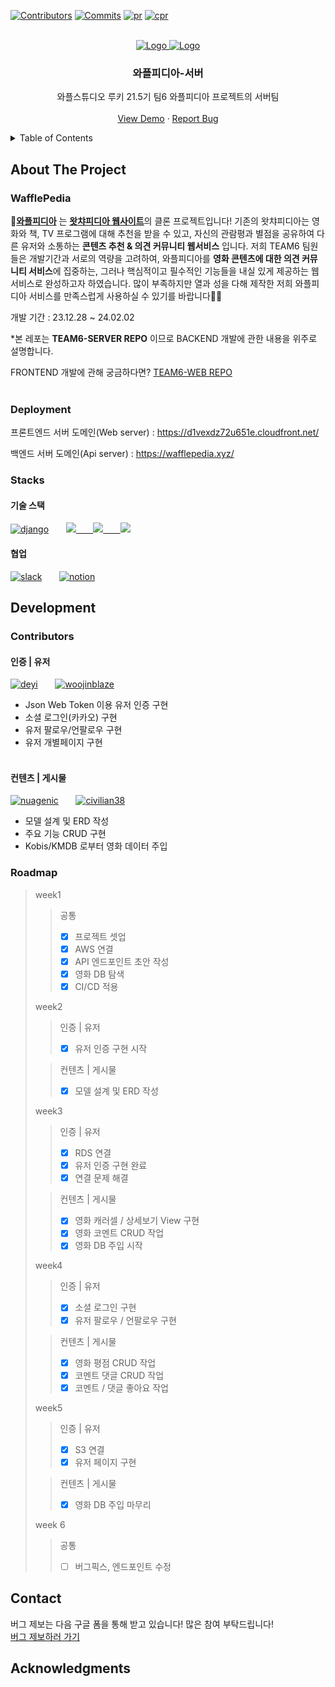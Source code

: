 <a name="team6-server-top"></a>

[![Contributors][contributors-shield]][contributors-url]
[![Commits][commits-shield]][commits-url]
[![pr][pr-shield]][pr-url]
[![cpr][cpr-shield]][cpr-url]


<!-- PROJECT LOGO -->
<br />
<div align="center">
  <a href="https://wafflestudio.com/">
    <img src="https://wafflestudio.com/static/images/logo/pupuri_logo.png" alt="Logo">
  </a>
  <a href="https://github.com/wafflestudio21-5/team6-server">
    <img src="https://oopy.lazyrockets.com/api/v2/notion/image?src=https%3A%2F%2Fs3-us-west-2.amazonaws.com%2Fsecure.notion-static.com%2Ffc327ed6-4e98-4bfc-a3b9-86d14dbc3245%2FWATCHA_PEDIA_LOGO.svg&blockId=314b8d15-5712-454d-b22e-37c72f131885" alt="Logo">
  </a>

  <h3 align="center">와플피디아-서버</h3>

  <p align="center">
    와플스튜디오 루키 21.5기 팀6 와플피디아 프로젝트의 서버팀
    <br />
    <br />
    <a href="https://d1vexdz72u651e.cloudfront.net/">View Demo</a>
    ·
    <a href="https://docs.google.com/forms/d/e/1FAIpQLSd1rREhQ2cB_LWTdKe6OV-6C8jC3X7AcXKRlx5Xw_sm-0Fskg/viewform?usp=sf_link">Report Bug</a>
  </p>
</div>



<!-- TABLE OF CONTENTS -->
<details>
  <summary>Table of Contents</summary>
  <ol>
    <li>
      <a href="#about-the-project">About The Project</a>
      <ul>
        <li><a href="#WafflePedia">WafflePedia</a></li>
        <li><a href="#Deployment">Deployment</a></li>
        <li><a href="#Stacks">Stacks</a></li>
      </ul>
    </li>
    <li>
      <a href="#Development">Development</a>
      <ul>
        <li><a href="#Contributors">Contributors</a></li>
        <li><a href="#Roadmap">Roadmap</a></li>
      </ul>
    </li>
    <li><a href="#contact">Contact</a></li>
    <li><a href="#acknowledgments">Acknowledgments</a></li>
  </ol>
</details>



<!-- ABOUT THE PROJECT -->
## About The Project

### WafflePedia

🧇[**와플피디아**](https://d1vexdz72u651e.cloudfront.net/) 는 [**왓챠피디아 웹사이트**](https://pedia.watcha.com/ko-KR/)의 클론 프로젝트입니다! 기존의 왓챠피디아는 영화와 책, TV 프로그램에 대해 추천을 받을 수 있고, 자신의 관람평과 별점을 공유하여 다른 유저와 소통하는 **콘텐츠 추천 & 의견 커뮤니티 웹서비스** 입니다. 저희 TEAM6 팀원들은 개발기간과 서로의 역량을 고려하여, 와플피디아를 **영화 콘텐츠에 대한 의견 커뮤니티 서비스**에 집중하는, 그러나 핵심적이고 필수적인 기능들을 내실 있게 제공하는 웹서비스로 완성하고자 하였습니다. 많이 부족하지만 열과 성을 다해 제작한 저희 와플피디아 서비스를 만족스럽게 사용하실 수 있기를 바랍니다🙏🙏

개발 기간 : 23.12.28 ~ 24.02.02

\*본 레포는 **TEAM6-SERVER REPO** 이므로 BACKEND 개발에 관한 내용을 위주로 설명합니다.

FRONTEND 개발에 관해 궁금하다면? [TEAM6-WEB REPO](https://github.com/wafflestudio21-5/team6-web)
<br/><br/>

### Deployment

프론트엔드 서버 도메인(Web server) : <https://d1vexdz72u651e.cloudfront.net/>

백엔드 서버 도메인(Api server) : <https://wafflepedia.xyz/>

### Stacks

#### 기술 스택

[![django][django-shield]][django-url]  &nbsp; &nbsp; &nbsp;
<a href = 'https://aws.amazon.com/ko/ec2/'>
    <img src="https://img.shields.io/badge/Amazon EC2-FF9900?style=for-the-badge&logo=Amazon EC2&logoColor=white"> &nbsp; &nbsp; &nbsp;
</a>
<a href = 'https://aws.amazon.com/ko/rds/'>
    <img src="https://img.shields.io/badge/Amazon RDS-527FFF?style=for-the-badge&logo=Amazon RDS&logoColor=orange"> &nbsp; &nbsp; &nbsp;
</a>
<a href = 'https://aws.amazon.com/ko/s3/'>
    <img src="https://img.shields.io/badge/Amazon S3-569A31?style=for-the-badge&logo=Amazon S3&logoColor=black"> 
</a>

#### 협업

[![slack][slack-shield]][slack-url]  &nbsp; &nbsp; &nbsp;
[![notion][notion-shield]][notion-url]  &nbsp; &nbsp; &nbsp;
<br/>

<!-- Development -->
## Development

### Contributors

#### 인증 | 유저

[![deyi][deyi-shield]][deyi-url]  &nbsp; &nbsp; &nbsp;
[![woojinblaze][woojinblaze-shield]][woojinblaze-url]  &nbsp; &nbsp; &nbsp;

- Json Web Token 이용 유저 인증 구현
- 소셜 로그인(카카오) 구현
- 유저 팔로우/언팔로우 구현
- 유저 개별페이지 구현
<br/><br/>

#### 컨텐츠 | 게시물

[![nuagenic][nuagenic-shield]][nuagenic-url]  &nbsp; &nbsp; &nbsp;
[![civilian38][civilian38-shield]][civilian38-url]  &nbsp; &nbsp; &nbsp;

- 모델 설계 및 ERD 작성
- 주요 기능 CRUD 구현
- Kobis/KMDB 로부터 영화 데이터 주입

<!-- ROADMAP -->
### Roadmap
> week1
> >공통
> > - [x] 프로젝트 셋업
> > - [x] AWS 연결
> > - [x] API 엔드포인트 초안 작성
> > - [x] 영화 DB 탐색
> > - [x] CI/CD 적용
>
> week2
> > 인증 | 유저
> >  - [x] 유저 인증 구현 시작
> 
> > 컨텐츠 | 게시물
> > - [x] 모델 설계 및 ERD 작성
> 
> week3
> > 인증 | 유저
> > - [x] RDS 연결
> > - [x] 유저 인증 구현 완료
> > - [x] 연결 문제 해결
> 
> > 컨텐츠 | 게시물
> > - [x] 영화 캐러셀 / 상세보기 View 구현
> > - [x] 영화 코멘트 CRUD 작업
> > - [x] 영화 DB 주입 시작
> 
> week4
> > 인증 | 유저
> > - [x] 소셜 로그인 구현
> > - [x] 유저 팔로우 / 언팔로우 구현
> 
> > 컨텐츠 | 게시물
> > - [x] 영화 평점 CRUD 작업
> > - [x] 코멘트 댓글 CRUD 작업
> > - [x] 코멘트 / 댓글 좋아요 작업
> 
> week5
> > 인증 | 유저
> > - [x] S3 연결
> > - [x] 유저 페이지 구현
>
> > 컨텐츠 | 게시물
> > - [x] 영화 DB 주입 마무리
> 
> week 6
> > 공통
> > - [ ] 버그픽스, 엔드포인트 수정

<!-- CONTACT -->
## Contact

버그 제보는 다음 구글 폼을 통해 받고 있습니다! 많은 참여 부탁드립니다! <br/>
<a href="https://docs.google.com/forms/d/e/1FAIpQLSd1rREhQ2cB_LWTdKe6OV-6C8jC3X7AcXKRlx5Xw_sm-0Fskg/viewform?usp=sf_link">버그 제보하러 가기</a>


<!-- ACKNOWLEDGMENTS -->
## Acknowledgments


<!-- MARKDOWN LINKS & IMAGES -->
<!-- https://www.markdownguide.org/basic-syntax/#reference-style-links -->
[contributors-shield]: https://img.shields.io/github/contributors/wafflestudio21-5/team6-server.svg?style=for-the-badge
[contributors-url]: https://github.com/wafflestudio21-5/team6-server/graphs/contributors
[commits-shield]: https://img.shields.io/github/commit-activity/t/wafflestudio21-5/team6-server?style=for-the-badge&link=https%3A%2F%2Fgithub.com%2Fwafflestudio21-5%2Fteam6-server%2Fcommits%2Fmain%2F
[commits-url]: https://github.com/wafflestudio21-5/team6-server/commits/main/
[pr-shield]: https://img.shields.io/github/issues-pr/wafflestudio21-5/team6-server?style=for-the-badge&link=https%3A%2F%2Fgithub.com%2Fwafflestudio21-5%2Fteam6-server%2Fpulls
[pr-url]: https://github.com/wafflestudio21-5/team6-server/pulls
[cpr-shield]: https://img.shields.io/github/issues-pr-closed/wafflestudio21-5/team6-server?style=for-the-badge&link=https%3A%2F%2Fgithub.com%2Fwafflestudio21-5%2Fteam6-server%2Fpulls%3Fq%3Dis%253Apr%2Bis%253Aclosed
[cpr-url]: https://github.com/wafflestudio21-5/team6-server/pulls?q=is%3Apr+is%3Aclosed
[django-shield]: https://img.shields.io/badge/Django-092E20?style=for-the-badge&logo=django&logoColor=green
[django-url]: https://www.djangoproject.com/
[ec2-shield]: "https://img.shields.io/badge/Amazon_EC2-FF9900?style=for-the-badge&logo=Amazon_EC2&logoColor=white"
[ec2-url]: https://aws.amazon.com/ko/ec2/
[rds-shield]: https://img.shields.io/badge/Amazon_RDS-527FFF?style=for-the-badge&logo=Amazon_RDS&logoColor=orange
[rds-url]: https://aws.amazon.com/ko/rds/
[s3-shield]: https://img.shields.io/badge/Amazon_S3-569A31?style=for-the-badge&logo=Amazon_S3&logoColor=orange
[s3-url]: https://aws.amazon.com/ko/s3/
[slack-shield]: https://img.shields.io/badge/Slack-4A154B?style=for-the-badge&logo=Slack&logoColor=white
[slack-url]: https://slack.com/intl/ko-kr/
[notion-shield]: https://img.shields.io/badge/Notion-000000?style=for-the-badge&logo=Notion&logoColor=white
[notion-url]: https://www.notion.so/ko-kr
[deyi-shield]: https://img.shields.io/badge/%EC%9D%B4%EB%8B%A4%EC%9D%80-de--yi-blue?style=plastic&link=https%3A%2F%2Fgithub.com%2Fde-yi
[deyi-url]: https://github.com/de-yi
[woojinblaze-shield]: https://img.shields.io/badge/%EA%B0%95%EC%9A%B0%EC%A7%84-woojin--blaze-blue?style=plastic&link=https%3A%2F%2Fgithub.com%2Fwoojin-blaze
[woojinblaze-url]: https://github.com/woojin-blaze
[civilian38-shield]: https://img.shields.io/badge/%EC%9D%B4%EA%B7%9C%EC%9B%90-civilian38-orange?style=plastic&link=https%3A%2F%2Fgithub.com%2Fcivilian38
[civilian38-url]: https://github.com/civilian38
[nuagenic-shield]: https://img.shields.io/badge/%EB%B0%B1%EC%B0%BD%EC%9D%B8-nuagenic-orange?style=plastic&link=https%3A%2F%2Fgithub.com%2Fnuagenic
[nuagenic-url]: https://github.com/nuagenic